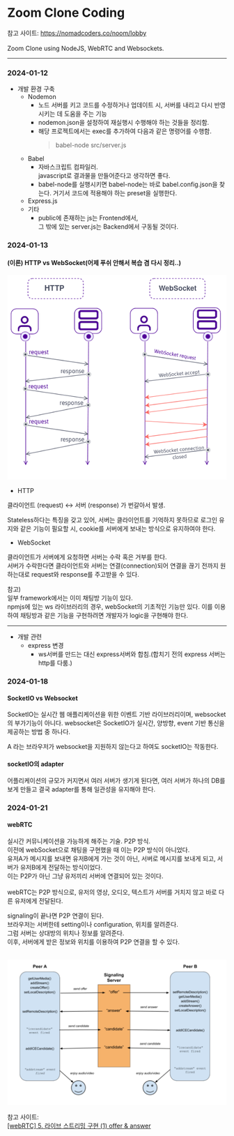 # Zoom Clone Coding
참고 사이트: https://nomadcoders.co/noom/lobby
<br><br>
Zoom Clone using NodeJS, WebRTC and Websockets.

----
### 2024-01-12
* 개발 환경 구축
    * Nodemon
        * 노드 서버를 키고 코드를 수정하거나 업데이트 시, 서버를 내리고 다시 반영시키는 데 도움을 주는 기능
        * nodemon.json을 설정하여 재실행시 수행해야 하는 것들을 정리함.
        * 해당 프로젝트에서는 exec를 추가하여 다음과 같은 명령어를 수행함.<br>
          > babel-node src/server.js 
    * Babel
        * 자바스크립트 컴파일러.<br>javascript로 결과물을 만들어준다고 생각하면 좋다.
        * babel-node를 실행시키면 babel-node는 바로 babel.config.json을 찾는다. 거기서 코드에 적용해야 하는 preset을 실행한다.
    * Express.js
    * 기타
        * public에 존재하는 js는 Frontend에서,<br>
        그 밖에 있는 server.js는 Backend에서 구동될 것이다.

### 2024-01-13

#### (이론) HTTP vs WebSocket(어제 푸쉬 안해서 복습 겸 다시 정리..)
<img src="../pictures/httpVSwebsocket_01.png">

* HTTP<br>

클라이언트 (request) ↔ 서버 (response) 가 번갈아서 발생.<br>

Stateless하다는 특징을 갖고 있어, 서버는 클라이언트를 기억하지 못하므로 로그인 유지와 같은 기능이 필요할 시, cookie를 서버에게 보내는 방식으로 유지하여야 한다.




* WebSocket

클라이언트가 서버에게 요청하면 서버는 수락 혹은 거부를 한다.<br>
서버가 수락한다면 클라이언트와 서버는 연결(connection)되어 연결을 끊기 전까지 원하는대로 request와 response를 주고받을 수 있다.<br>


참고)<br>
일부 framework에서는 이미 채팅방 기능이 있다.<br>
npmjs에 있는 ws 라이브러리의 경우, webSocket의 기초적인 기능만 있다. 이를 이용하여 채팅방과 같은 기능을 구현하려면 개발자가 logic을 구현해야 한다.

---
* 개발 관련
    * express 변경
        * ws서버를 만드는 대신 express서버와 합침.(합치기 전의 express 서버는 http를 다룸.)


### 2024-01-18

#### SocketIO vs Websocket
SocketIO는 실시간 웹 애플리케이션을 위한 이벤트 기반 라이브러리이며, websocket의 부가기능이 아니다.
websocket은 SocketIO가 실시간, 양방향, event 기반 통신을 제공하는 방법 중 하나다.

A 라는 브라우저가 websocket을 지원하지 않는다고 하여도 socketIO는 작동한다.


#### socketIO의 adapter
어플리케이션의 규모가 커지면서 여러 서버가 생기게 된다면,
여러 서버가 하나의 DB를 보게 만들고 결국 adapter를 통해 일관성을 유지해야 한다.

### 2024-01-21

#### webRTC
실시간 커뮤니케이션을 가능하게 해주는 기술. P2P 방식.<br>
이전에 webSocket으로 채팅을 구현했을 때 이는 P2P 방식이 아니었다.<br>
유저A가 메시지를 보내면 유저B에게 가는 것이 아닌,
서버로 메시지를 보내게 되고, 서버가 유저B에게 전달하는 방식이었다.<br>
이는 P2P가 아닌 그냥 유저끼리 서버에 연결되어 있는 것이다.
<br><br>
webRTC는 P2P 방식으로, 유저의 영상, 오디오, 텍스트가 서버를 거치지 않고 바로 다른 유저에게 전달된다.<br>

signaling이 끝나면 P2P 연결이 된다.<br>
브라우저는 서버한테 setting이나 configuration, 위치를 알려준다.<br>
그럼 서버는 상대방의 위치나 정보를 알려준다.<br>
이후, 서버에게 받은 정보와 위치를 이용하여 P2P 연결을 할 수 있다.
<br><br>

<img src="../pictures/webRTC_01.png">

참고 사이트:<br>
[[webRTC] 5. 라이브 스트리밍 구현 (1) offer & answer](https://oneroomtable.com/entry/WebRTC-5-%EB%9D%BC%EC%9D%B4%EB%B8%8C-%EC%8A%A4%ED%8A%B8%EB%A6%AC%EB%B0%8D-%EA%B5%AC%ED%98%84-1-offer-answer)